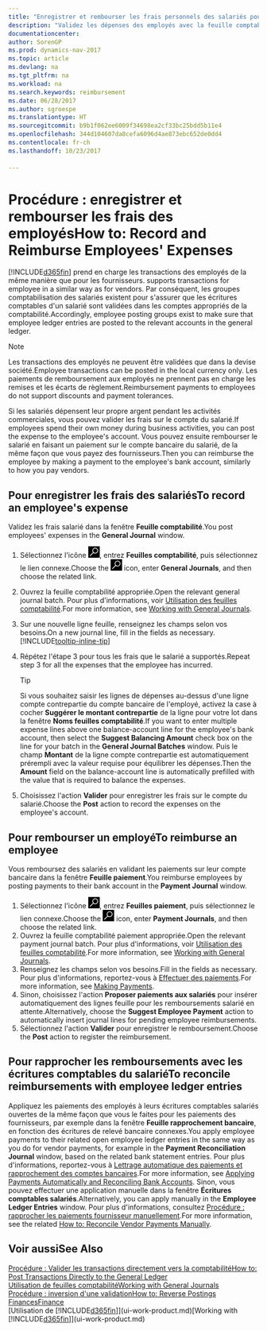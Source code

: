 ```yaml
---
title: "Enregistrer et rembourser les frais personnels des salariés pour les activités commerciales"
description: "Validez les dépenses des employés avec la feuille comptabilité sur le compte de l'employé et validez par la suite un paiement sur le compte bancaire de l'employé pour rembourser les frais liés à l'entreprise."
documentationcenter: 
author: SorenGP
ms.prod: dynamics-nav-2017
ms.topic: article
ms.devlang: na
ms.tgt_pltfrm: na
ms.workload: na
ms.search.keywords: reimbursement
ms.date: 06/28/2017
ms.author: sgroespe
ms.translationtype: HT
ms.sourcegitcommit: b9b1f062ee6009f34698ea2cf33bc25bdd5b11e4
ms.openlocfilehash: 344d104607da8cefa6096d4ae873ebc652de0dd4
ms.contentlocale: fr-ch
ms.lasthandoff: 10/23/2017

---
```

# <a name="how-to-record-and-reimburse-employees-expenses"></a><span data-ttu-id="de156-103">Procédure : enregistrer et rembourser les frais des employés</span><span class="sxs-lookup"><span data-stu-id="de156-103">How to: Record and Reimburse Employees' Expenses</span></span>
[!INCLUDE[d365fin](includes/d365fin_md.md)]<span data-ttu-id="de156-104"> prend en charge les transactions des employés de la même manière que pour les fournisseurs.</span><span class="sxs-lookup"><span data-stu-id="de156-104"> supports transactions for employee in a similar way as for vendors.</span></span> <span data-ttu-id="de156-105">Par conséquent, les groupes comptabilisation des salariés existent pour s'assurer que les écritures comptables d'un salarié sont validées dans les comptes appropriés de la comptabilité.</span><span class="sxs-lookup"><span data-stu-id="de156-105">Accordingly, employee posting groups exist to make sure that employee ledger entries are posted to the relevant accounts in the general ledger.</span></span>

> [!NOTE]  
> <span data-ttu-id="de156-106">Les transactions des employés ne peuvent être validées que dans la devise société.</span><span class="sxs-lookup"><span data-stu-id="de156-106">Employee transactions can be posted in the local currency only.</span></span> <span data-ttu-id="de156-107">Les paiements de remboursement aux employés ne prennent pas en charge les remises et les écarts de règlement.</span><span class="sxs-lookup"><span data-stu-id="de156-107">Reimbursement payments to employees do not support discounts and payment tolerances.</span></span>

<span data-ttu-id="de156-108">Si les salariés dépensent leur propre argent pendant les activités commerciales, vous pouvez valider les frais sur le compte du salarié.</span><span class="sxs-lookup"><span data-stu-id="de156-108">If employees spend their own money during business activities, you can post the expense to the employee's account.</span></span> <span data-ttu-id="de156-109">Vous pouvez ensuite rembourser le salarié en faisant un paiement sur le compte bancaire du salarié, de la même façon que vous payez des fournisseurs.</span><span class="sxs-lookup"><span data-stu-id="de156-109">Then you can reimburse the employee by making a payment to the employee's bank account, similarly to how you pay vendors.</span></span>

## <a name="to-record-an-employees-expense"></a><span data-ttu-id="de156-110">Pour enregistrer les frais des salariés</span><span class="sxs-lookup"><span data-stu-id="de156-110">To record an employee's expense</span></span>
<span data-ttu-id="de156-111">Validez les frais salarié dans la fenêtre **Feuille comptabilité**.</span><span class="sxs-lookup"><span data-stu-id="de156-111">You post employees' expenses in the **General Journal** window.</span></span>
1. <span data-ttu-id="de156-112">Sélectionnez l'icône ![Page ou état pour la recherche](media/ui-search/search_small.png "Page ou état pour la recherche"), entrez **Feuilles comptabilité**, puis sélectionnez le lien connexe.</span><span class="sxs-lookup"><span data-stu-id="de156-112">Choose the ![Search for Page or Report](media/ui-search/search_small.png "Search for Page or Report icon") icon, enter **General Journals**, and then choose the related link.</span></span>
2. <span data-ttu-id="de156-113">Ouvrez la feuille comptabilité appropriée.</span><span class="sxs-lookup"><span data-stu-id="de156-113">Open the relevant general journal batch.</span></span> <span data-ttu-id="de156-114">Pour plus d'informations, voir [Utilisation des feuilles comptabilité](ui-work-general-journals.md).</span><span class="sxs-lookup"><span data-stu-id="de156-114">For more information, see [Working with General Journals](ui-work-general-journals.md).</span></span>
3. <span data-ttu-id="de156-115">Sur une nouvelle ligne feuille, renseignez les champs selon vos besoins.</span><span class="sxs-lookup"><span data-stu-id="de156-115">On a new journal line, fill in the fields as necessary.</span></span> [!INCLUDE[tooltip-inline-tip](includes/tooltip-inline-tip_md.md)]    
4. <span data-ttu-id="de156-116">Répétez l'étape 3 pour tous les frais que le salarié a supportés.</span><span class="sxs-lookup"><span data-stu-id="de156-116">Repeat step 3 for all the expenses that the employee has incurred.</span></span>

    > [!TIP]  
    > <span data-ttu-id="de156-117">Si vous souhaitez saisir les lignes de dépenses au-dessus d'une ligne compte contrepartie du compte bancaire de l'employé, activez la case à cocher **Suggérer le montant contrepartie** de la ligne pour votre lot dans la fenêtre **Noms feuilles comptabilité**.</span><span class="sxs-lookup"><span data-stu-id="de156-117">If you want to enter multiple expense lines above one balance-account line for the employee's bank account, then select the **Suggest Balancing Amount** check box on the line for your batch in the **General Journal Batches** window.</span></span> <span data-ttu-id="de156-118">Puis le champ **Montant** de la ligne compte contrepartie est automatiquement prérempli avec la valeur requise pour équilibrer les dépenses.</span><span class="sxs-lookup"><span data-stu-id="de156-118">Then the **Amount** field on the balance-account line is automatically prefilled with the value that is required to balance the expenses.</span></span>
5. <span data-ttu-id="de156-119">Choisissez l'action **Valider** pour enregistrer les frais sur le compte du salarié.</span><span class="sxs-lookup"><span data-stu-id="de156-119">Choose the **Post** action to record the expenses on the employee's account.</span></span>

## <a name="to-reimburse-an-employee"></a><span data-ttu-id="de156-120">Pour rembourser un employé</span><span class="sxs-lookup"><span data-stu-id="de156-120">To reimburse an employee</span></span>
<span data-ttu-id="de156-121">Vous remboursez des salariés en validant les paiements sur leur compte bancaire dans la fenêtre **Feuille paiement**.</span><span class="sxs-lookup"><span data-stu-id="de156-121">You reimburse employees by posting payments to their bank account in the **Payment Journal** window.</span></span>
1. <span data-ttu-id="de156-122">Sélectionnez l'icône ![Page ou état pour la recherche](media/ui-search/search_small.png "Page ou état pour la recherche"), entrez **Feuilles paiement**, puis sélectionnez le lien connexe.</span><span class="sxs-lookup"><span data-stu-id="de156-122">Choose the ![Search for Page or Report](media/ui-search/search_small.png "Search for Page or Report icon") icon, enter **Payment Journals**, and then choose the related link.</span></span>
2. <span data-ttu-id="de156-123">Ouvrez la feuille comptabilité paiement appropriée.</span><span class="sxs-lookup"><span data-stu-id="de156-123">Open the relevant payment journal batch.</span></span> <span data-ttu-id="de156-124">Pour plus d'informations, voir [Utilisation des feuilles comptabilité](ui-work-general-journals.md).</span><span class="sxs-lookup"><span data-stu-id="de156-124">For more information, see [Working with General Journals](ui-work-general-journals.md).</span></span>
3. <span data-ttu-id="de156-125">Renseignez les champs selon vos besoins.</span><span class="sxs-lookup"><span data-stu-id="de156-125">Fill in the fields as necessary.</span></span> <span data-ttu-id="de156-126">Pour plus d'informations, reportez-vous à [Effectuer des paiements](payables-make-payments.md).</span><span class="sxs-lookup"><span data-stu-id="de156-126">For more information, see [Making Payments](payables-make-payments.md).</span></span>
4. <span data-ttu-id="de156-127">Sinon, choisissez l'action **Proposer paiements aux salariés** pour insérer automatiquement des lignes feuille pour les remboursements salarié en attente.</span><span class="sxs-lookup"><span data-stu-id="de156-127">Alternatively, choose the **Suggest Employee Payment** action to automatically insert journal lines for pending employee reimbursements.</span></span>
5. <span data-ttu-id="de156-128">Sélectionnez l'action **Valider** pour enregistrer le remboursement.</span><span class="sxs-lookup"><span data-stu-id="de156-128">Choose the **Post** action to register the reimbursement.</span></span>  

## <a name="to-reconcile-reimbursements-with-employee-ledger-entries"></a><span data-ttu-id="de156-129">Pour rapprocher les remboursements avec les écritures comptables du salarié</span><span class="sxs-lookup"><span data-stu-id="de156-129">To reconcile reimbursements with employee ledger entries</span></span>
<span data-ttu-id="de156-130">Appliquez les paiements des employés à leurs écritures comptables salariés ouvertes de la même façon que vous le faites pour les paiements des fournisseurs, par exemple dans la fenêtre **Feuille rapprochement bancaire**, en fonction des écritures de relevé bancaire connexes.</span><span class="sxs-lookup"><span data-stu-id="de156-130">You apply employee payments to their related open employee ledger entries in the same way as you do for vendor payments, for example in the **Payment Reconciliation Journal** window, based on the related bank statement entries.</span></span> <span data-ttu-id="de156-131">Pour plus d'informations, reportez-vous à [Lettrage automatique des paiements et rapprochement des comptes bancaires](receivables-apply-payments-auto-reconcile-bank-accounts.md).</span><span class="sxs-lookup"><span data-stu-id="de156-131">For more information, see [Applying Payments Automatically and Reconciling Bank Accounts](receivables-apply-payments-auto-reconcile-bank-accounts.md).</span></span> <span data-ttu-id="de156-132">Sinon, vous pouvez effectuer une application manuelle dans la fenêtre **Écritures comptables salariés**.</span><span class="sxs-lookup"><span data-stu-id="de156-132">Alternatively, you can apply manually in the **Employee Ledger Entries** window.</span></span> <span data-ttu-id="de156-133">Pour plus d'informations, consultez [Procédure : rapprocher les paiements fournisseur manuellement](payables-how-apply-purchase-transactions-manually.md).</span><span class="sxs-lookup"><span data-stu-id="de156-133">For more information, see the related [How to: Reconcile Vendor Payments Manually](payables-how-apply-purchase-transactions-manually.md).</span></span>  

## <a name="see-also"></a><span data-ttu-id="de156-134">Voir aussi</span><span class="sxs-lookup"><span data-stu-id="de156-134">See Also</span></span>
[<span data-ttu-id="de156-135">Procédure : Valider les transactions directement vers la comptabilité</span><span class="sxs-lookup"><span data-stu-id="de156-135">How to: Post Transactions Directly to the General Ledger</span></span>](finance-how-post-transactions-directly.md)  
[<span data-ttu-id="de156-136">Utilisation de feuilles comptabilité</span><span class="sxs-lookup"><span data-stu-id="de156-136">Working with General Journals</span></span>](ui-work-general-journals.md)  
[<span data-ttu-id="de156-137">Procédure : inversion d'une validation</span><span class="sxs-lookup"><span data-stu-id="de156-137">How to: Reverse Postings</span></span>](finance-how-reverse-journal-posting.md)  
[<span data-ttu-id="de156-138">Finances</span><span class="sxs-lookup"><span data-stu-id="de156-138">Finance</span></span>](finance.md)  
<span data-ttu-id="de156-139">[Utilisation de [!INCLUDE[d365fin](includes/d365fin_md.md)]](ui-work-product.md)</span><span class="sxs-lookup"><span data-stu-id="de156-139">[Working with [!INCLUDE[d365fin](includes/d365fin_md.md)]](ui-work-product.md)</span></span>  

